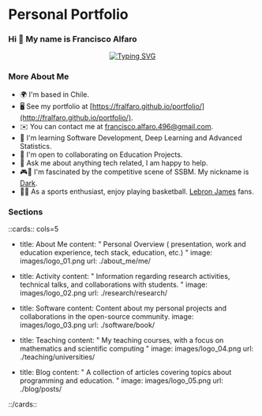 # Personal Portfolio

### Hi 👋 My name is Francisco Alfaro

<p align="center">
    <a href="https://git.io/typing-svg"><img src="https://readme-typing-svg.herokuapp.com?font=Fira+Code&size=25&duration=3000&pause=1000&color=e69138&center=true&vCenter=true&width=477&lines=Developer,+Speaker,+Teacher;Open+Source+Contributor" alt="Typing SVG" /></a>
</p>

### More About Me

* 🌍 I'm based in Chile.
* 🖥️ See my portfolio at [https://fralfaro.github.io/portfolio/](http://fralfaro.github.io/portfolio/).
* ✉️ You can contact me at [francisco.alfaro.496@gmail.com](mailto:francisco.alfaro.496@gmail.com).
* 🧠 I'm learning Software Development, Deep Learning and Advanced Statistics.
* 🤝 I'm open to collaborating on Education Projects.
* 💬 Ask me about anything tech related, I am happy to help.
* 🎮🦊 I'm fascinated by the competitive scene of SSBM. My nickname is [Dark](https://www.youtube.com/watch?v=xwDHs6UXgR8).
* 🏀👑 As a sports enthusiast, enjoy playing basketball. [Lebron James](https://www.youtube.com/watch?v=6fQk1Od5kUw) fans.

### Sections

::cards:: cols=5

- title: About Me
  content: "
  Personal Overview ( presentation, work and education experience, 
  tech stack, education, etc.)
  "
  image: images/logo_01.png
  url: ./about_me/me/


- title: Activity
  content: "
  Information regarding research activities, technical talks, and collaborations with students.
  "
  image: images/logo_02.png
  url: ./research/research/

- title: Software
  content: Content about my personal projects and collaborations in the open-source community.
  image: images/logo_03.png
  url: ./software/book/


- title: Teaching
  content: "
  My teaching courses, with a focus on mathematics and scientific computing
  "
  image: images/logo_04.png
  url: ./teaching/universities/

- title: Blog
  content: "
  A collection of articles covering topics about programming and education.
  "
  image: images/logo_05.png
  url: ./blog/posts/

::/cards::
